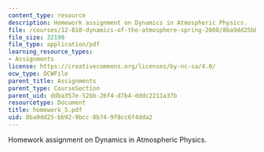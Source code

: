 ```yaml
---
content_type: resource
description: Homework assignment on Dynamics in Atmospheric Physics.
file: /courses/12-810-dynamics-of-the-atmosphere-spring-2008/8ba9dd25bb929bcc8b749f8cc6f4dda2_homework_5.pdf
file_size: 32198
file_type: application/pdf
learning_resource_types:
- Assignments
license: https://creativecommons.org/licenses/by-nc-sa/4.0/
ocw_type: OCWFile
parent_title: Assignments
parent_type: CourseSection
parent_uid: ddba357e-52bb-26f4-d7b4-dddc2211a37b
resourcetype: Document
title: homework_5.pdf
uid: 8ba9dd25-bb92-9bcc-8b74-9f8cc6f4dda2
---
```

Homework assignment on Dynamics in Atmospheric Physics.